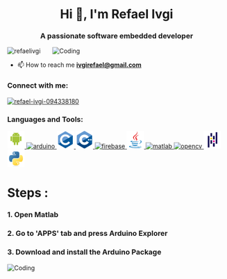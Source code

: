 <h1 align="center">Hi 👋, I'm Refael Ivgi</h1>
<h3 align="center">A passionate software embedded developer</h3>

<img align="right" alt="Coding" width="400" src="https://media.tenor.com/2uyENRmiUt0AAAAC/coding.gif" >
<p align="left"> <img src="https://komarev.com/ghpvc/?username=refaelivgi&label=Profile%20views&color=0e75b6&style=flat" alt="refaelivgi" /> </p>

- 📫 How to reach me **ivgirefael@gmail.com**

<h3 align="left">Connect with me:</h3>
<p align="left">
<a href="https://linkedin.com/in/refael-ivgi-094338180" target="blank"><img align="center" src="https://raw.githubusercontent.com/rahuldkjain/github-profile-readme-generator/master/src/images/icons/Social/linked-in-alt.svg" alt="refael-ivgi-094338180" height="30" width="40" /></a>
</p>

<h3 align="left">Languages and Tools:</h3>
<p align="left"> <a href="https://developer.android.com" target="_blank" rel="noreferrer"> <img src="https://raw.githubusercontent.com/devicons/devicon/master/icons/android/android-original-wordmark.svg" alt="android" width="40" height="40"/> </a> <a href="https://www.arduino.cc/" target="_blank" rel="noreferrer"> <img src="https://cdn.worldvectorlogo.com/logos/arduino-1.svg" alt="arduino" width="40" height="40"/> </a> <a href="https://www.cprogramming.com/" target="_blank" rel="noreferrer"> <img src="https://raw.githubusercontent.com/devicons/devicon/master/icons/c/c-original.svg" alt="c" width="40" height="40"/> </a> <a href="https://www.w3schools.com/cpp/" target="_blank" rel="noreferrer"> <img src="https://raw.githubusercontent.com/devicons/devicon/master/icons/cplusplus/cplusplus-original.svg" alt="cplusplus" width="40" height="40"/> </a> <a href="https://firebase.google.com/" target="_blank" rel="noreferrer"> <img src="https://www.vectorlogo.zone/logos/firebase/firebase-icon.svg" alt="firebase" width="40" height="40"/> </a> <a href="https://www.java.com" target="_blank" rel="noreferrer"> <img src="https://raw.githubusercontent.com/devicons/devicon/master/icons/java/java-original.svg" alt="java" width="40" height="40"/> </a> <a href="https://www.mathworks.com/" target="_blank" rel="noreferrer"> <img src="https://upload.wikimedia.org/wikipedia/commons/2/21/Matlab_Logo.png" alt="matlab" width="40" height="40"/> </a> <a href="https://opencv.org/" target="_blank" rel="noreferrer"> <img src="https://www.vectorlogo.zone/logos/opencv/opencv-icon.svg" alt="opencv" width="40" height="40"/> </a> <a href="https://pandas.pydata.org/" target="_blank" rel="noreferrer"> <img src="https://raw.githubusercontent.com/devicons/devicon/2ae2a900d2f041da66e950e4d48052658d850630/icons/pandas/pandas-original.svg" alt="pandas" width="40" height="40"/> </a> <a href="https://www.python.org" target="_blank" rel="noreferrer"> <img src="https://raw.githubusercontent.com/devicons/devicon/master/icons/python/python-original.svg" alt="python" width="40" height="40"/> </a> </p>


<h1 align="left">Steps : </h1>
<h3 align="left">1. Open Matlab </h3>
<h3 align="left">2. Go to 'APPS' tab and press Arduino Explorer </h3>
<h3 align="left">3. Download and install the Arduino Package </h3>

<img align="center" alt="Coding" width="400" src="https://github.com/RefaelIvgi/HeartBeatSensor-Matlab-/blob/main/hb1.PNG" >
